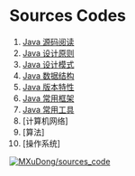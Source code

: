 # Sources Codes

1. [Java 源码阅读](src/main/java/sources/README.md)
2. [Java 设计原则](src/main/java/principle/README.md)
3. [Java 设计模式](src/main/java/design_pattern/README.md)
3. [Java 数据结构](src/main/java/data_struct/README.md)
4. [Java 版本特性](src/main/java/version_feature/README.md)
5. [Java 常用框架](src/main/java/framework/README.md)
6. [Java 常用工具](src/main/java/tools/README.md)
7. [计算机网络]
8. [算法]
9. [操作系统]


[![MXuDong/sources_code](https://gitee.com/MXuDong/sources_code/widgets/widget_card.svg?colors=4183c4,ffffff,ffffff,e3e9ed,666666,9b9b9b)](https://gitee.com/MXuDong/sources_code)